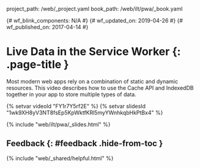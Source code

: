 project_path: /web/_project.yaml
book_path: /web/ilt/pwa/_book.yaml

{# wf_blink_components: N/A #}
{# wf_updated_on: 2019-04-26 #}
{# wf_published_on: 2017-04-14 #}

# Live Data in the Service Worker {: .page-title }

Most modern web apps rely on a combination of static and dynamic resources. This
video describes how to use the Cache API and IndexedDB together in your app to
store multiple types of data.

{% setvar videoId "FY1r7Y5rf2E" %}
{% setvar slidesId "1wk9XH8yV3NT8fsEp5KpWktfKRl5myYWnhkqbHkPtBx4" %}

{% include "web/ilt/pwa/_slides.html" %}

## Feedback {: #feedback .hide-from-toc }

{% include "web/_shared/helpful.html" %}
